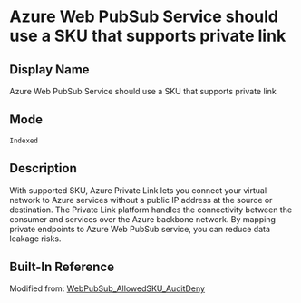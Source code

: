 # Azure Web PubSub Service should use a SKU that supports private link

## Display Name

Azure Web PubSub Service should use a SKU that supports private link

## Mode

`Indexed`

## Description

With supported SKU, Azure Private Link lets you connect your virtual network to Azure services without a public IP address at the source or destination. The Private Link platform handles the connectivity between the consumer and services over the Azure backbone network. By mapping private endpoints to Azure Web PubSub service, you can reduce data leakage risks.

## Built-In Reference

Modified from: [WebPubSub_AllowedSKU_AuditDeny](https://github.com/Azure/azure-policy/blob/master/built-in-policies/policyDefinitions/Web%20PubSub/WebPubSub_AllowedSKU_AuditDeny.json)